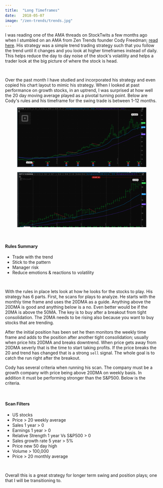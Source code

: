 ```yaml
---
title:  "Long Timeframes"
date:   2018-05-07
image: "/zen-trends/trends.jpg"
---
```

I was reading one of the AMA threads on StockTwits a few months ago when I stumbled on an AMA from Zen Trends founder Cody Freedman; [read here](https://blog.stocktwits.com/how-to-become-a-trend-trader-and-why-you-should-use-more-monthly-charts-6eb169654ade). His strategy was a simple trend trading strategy such that you follow the trend until it changes and you look at higher timeframes instead of daily. This helps reduce the day to day noise of the stock's volatility and helps a trader look at the big picture of where the stock is head.

<br>

Over the past month I have studied and incorporated his strategy and even copied his chart layout to mimic his strategy. When I looked at past performance on growth stocks, in an uptrend, I was surprised at how well the 20 day moving average played as a pivotal turning point. Below are Cody's rules and his timeframe for the swing trade is between 1-12 months.

<figure>
  <img src="/img/posts/zen-trends/square-wk.png" class="blg-img" alt="SQ - weekly timeline 20DMA">
</figure>

<figure>
  <img src="/img/posts/zen-trends/msft-mth.png" class="blg-img" alt="MSFT - monthly timeline 20DMA">
</figure>

<br>

#### Rules Summary
  - Trade with the trend
  - Stick to the pattern
  - Manager risk
  - Reduce emotions & reactions to volatility

<br>

With the rules in place lets look at how he looks for the stocks to play. His strategy has 6 parts. First, he scans for plays to analyze. He starts with the monthly time frame and uses the 20DMA as a guide. Anything above the 20DMA is good and anything below is a no. Even better would be if the 20MA is above the 50MA. The key is to buy after a breakout from tight consolidation. The 20MA needs to be rising also because you want to buy stocks that are trending.

After the initial position has been set he then monitors the weekly time frame and adds to the position after another tight consolidation; usually when price hits 20DMA and breaks downtrend. When price gets away from 20DMA severly that is the time to start taking profits. If the price breaks the 20 and trend has changed that is a strong `sell` signal. The whole goal is to catch the run right after the breakout.

Cody has several criteria when running his scan. The company must be a growth company with price being above 20DMA on weekly basis. In addition it must be performing stronger than the S&P500. Below is the criteria.

<br>

#### Scan Filters
  - US stocks
  - Price > 20 weekly average
  - Sales 1 year > 0
  - Earnings 1 year > 0
  - Relative Strength 1 year Vs S&P500 > 0
  - Sales growth rate 5 year > 5%
  - Price new 50 day high
  - Volume > 100,000
  - Price > 20 monthly average

<br>

Overall this is a great strategy for longer term swing and position plays; one that I will be transitioning to.
